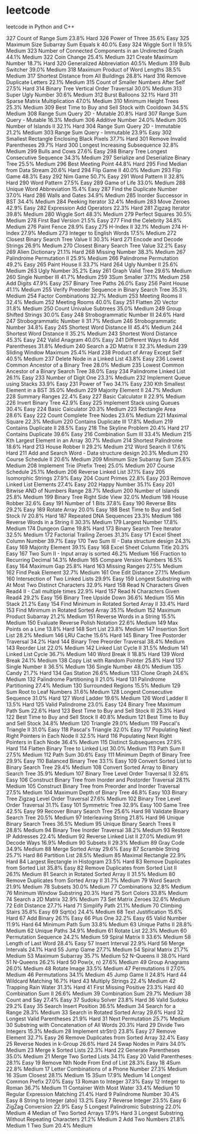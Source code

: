 # leetcode
leetcode in Python and C++

327	Count of Range Sum	23.8%	Hard
326	Power of Three	35.6%	Easy
325	Maximum Size Subarray Sum Equals k 	40.0%	Easy
324	Wiggle Sort II	19.5%	Medium
323	Number of Connected Components in an Undirected Graph 	44.1%	Medium
322	Coin Change	25.4%	Medium
321	Create Maximum Number	18.7%	Hard
320	Generalized Abbreviation 	40.5%	Medium
319	Bulb Switcher	39.0%	Medium
318	Maximum Product of Word Lengths	38.5%	Medium
317	Shortest Distance from All Buildings 	28.8%	Hard
316	Remove Duplicate Letters	22.1%	Medium
315	Count of Smaller Numbers After Self	27.5%	Hard
314	Binary Tree Vertical Order Traversal 	30.0%	Medium
313	Super Ugly Number	30.6%	Medium
312	Burst Balloons	32.1%	Hard
311	Sparse Matrix Multiplication 	47.0%	Medium
310	Minimum Height Trees	25.3%	Medium
309	Best Time to Buy and Sell Stock with Cooldown	34.5%	Medium
308	Range Sum Query 2D - Mutable 	20.8%	Hard
307	Range Sum Query - Mutable	16.3%	Medium
306	Additive Number	24.0%	Medium
305	Number of Islands II 	32.1%	Hard
304	Range Sum Query 2D - Immutable	21.2%	Medium
303	Range Sum Query - Immutable	23.9%	Easy
302	Smallest Rectangle Enclosing Black Pixels 	37.7%	Hard
301	Remove Invalid Parentheses	29.7%	Hard
300	Longest Increasing Subsequence	32.8%	Medium
299	Bulls and Cows	27.6%	Easy
298	Binary Tree Longest Consecutive Sequence 	34.3%	Medium
297	Serialize and Deserialize Binary Tree	25.5%	Medium
296	Best Meeting Point 	44.8%	Hard
295	Find Median from Data Stream	20.6%	Hard
294	Flip Game II 	40.0%	Medium
293	Flip Game 	48.3%	Easy
292	Nim Game	50.7%	Easy
291	Word Pattern II 	32.8%	Hard
290	Word Pattern	27.5%	Easy
289	Game of Life	33.0%	Medium
288	Unique Word Abbreviation 	15.4%	Easy
287	Find the Duplicate Number	37.0%	Hard
286	Walls and Gates 	34.9%	Medium
285	Inorder Successor in BST 	34.4%	Medium
284	Peeking Iterator	32.4%	Medium
283	Move Zeroes	42.9%	Easy
282	Expression Add Operators	22.3%	Hard
281	Zigzag Iterator 	39.8%	Medium
280	Wiggle Sort 	48.3%	Medium
279	Perfect Squares	30.5%	Medium
278	First Bad Version	21.5%	Easy
277	Find the Celebrity 	34.8%	Medium
276	Paint Fence 	28.9%	Easy
275	H-Index II	32.1%	Medium
274	H-Index	27.9%	Medium
273	Integer to English Words	17.5%	Medium
272	Closest Binary Search Tree Value II 	30.3%	Hard
271	Encode and Decode Strings 	26.9%	Medium
270	Closest Binary Search Tree Value 	32.2%	Easy
269	Alien Dictionary 	21.1%	Hard
268	Missing Number	38.3%	Medium
267	Palindrome Permutation II 	25.9%	Medium
266	Palindrome Permutation 	49.2%	Easy
265	Paint House II 	33.7%	Hard
264	Ugly Number II	25.6%	Medium
263	Ugly Number	35.2%	Easy
261	Graph Valid Tree 	29.6%	Medium
260	Single Number III	41.7%	Medium
259	3Sum Smaller 	37.1%	Medium
258	Add Digits	47.9%	Easy
257	Binary Tree Paths	26.0%	Easy
256	Paint House 	41.1%	Medium
255	Verify Preorder Sequence in Binary Search Tree 	35.3%	Medium
254	Factor Combinations 	32.7%	Medium
253	Meeting Rooms II 	32.4%	Medium
252	Meeting Rooms 	40.0%	Easy
251	Flatten 2D Vector 	31.8%	Medium
250	Count Univalue Subtrees 	35.0%	Medium
249	Group Shifted Strings 	30.0%	Easy
248	Strobogrammatic Number III 	24.6%	Hard
247	Strobogrammatic Number II 	31.7%	Medium
246	Strobogrammatic Number 	34.8%	Easy
245	Shortest Word Distance III 	45.4%	Medium
244	Shortest Word Distance II 	35.2%	Medium
243	Shortest Word Distance 	45.3%	Easy
242	Valid Anagram	40.0%	Easy
241	Different Ways to Add Parentheses	31.8%	Medium
240	Search a 2D Matrix II	32.3%	Medium
239	Sliding Window Maximum	25.4%	Hard
238	Product of Array Except Self	40.5%	Medium
237	Delete Node in a Linked List	43.8%	Easy
236	Lowest Common Ancestor of a Binary Tree	28.0%	Medium
235	Lowest Common Ancestor of a Binary Search Tree	38.0%	Easy
234	Palindrome Linked List	26.1%	Easy
233	Number of Digit One	23.3%	Medium
232	Implement Queue using Stacks	33.9%	Easy
231	Power of Two	34.1%	Easy
230	Kth Smallest Element in a BST	35.0%	Medium
229	Majority Element II	24.7%	Medium
228	Summary Ranges	22.4%	Easy
227	Basic Calculator II	22.9%	Medium
226	Invert Binary Tree	42.9%	Easy
225	Implement Stack using Queues	30.4%	Easy
224	Basic Calculator	20.3%	Medium
223	Rectangle Area	28.6%	Easy
222	Count Complete Tree Nodes	23.6%	Medium
221	Maximal Square	22.3%	Medium
220	Contains Duplicate III	17.8%	Medium
219	Contains Duplicate II	28.5%	Easy
218	The Skyline Problem	20.4%	Hard
217	Contains Duplicate	39.6%	Easy
216	Combination Sum III	33.4%	Medium
215	Kth Largest Element in an Array	30.7%	Medium
214	Shortest Palindrome	18.6%	Hard
213	House Robber II	29.2%	Medium
212	Word Search II	17.6%	Hard
211	Add and Search Word - Data structure design	20.3%	Medium
210	Course Schedule II	20.6%	Medium
209	Minimum Size Subarray Sum	25.6%	Medium
208	Implement Trie (Prefix Tree)	25.0%	Medium
207	Course Schedule	25.1%	Medium
206	Reverse Linked List	37.1%	Easy
205	Isomorphic Strings	27.9%	Easy
204	Count Primes	22.8%	Easy
203	Remove Linked List Elements	27.4%	Easy
202	Happy Number	35.1%	Easy
201	Bitwise AND of Numbers Range	28.7%	Medium
200	Number of Islands	25.8%	Medium
199	Binary Tree Right Side View	32.0%	Medium
198	House Robber	32.6%	Easy
191	Number of 1 Bits	37.8%	Easy
190	Reverse Bits	29.2%	Easy
189	Rotate Array	20.0%	Easy
188	Best Time to Buy and Sell Stock IV	20.8%	Hard
187	Repeated DNA Sequences	23.3%	Medium
186	Reverse Words in a String II 	30.3%	Medium
179	Largest Number	17.8%	Medium
174	Dungeon Game	19.8%	Hard
173	Binary Search Tree Iterator	32.5%	Medium
172	Factorial Trailing Zeroes	31.3%	Easy
171	Excel Sheet Column Number	39.7%	Easy
170	Two Sum III - Data structure design 	24.3%	Easy
169	Majority Element	39.1%	Easy
168	Excel Sheet Column Title	20.3%	Easy
167	Two Sum II - Input array is sorted 	46.2%	Medium
166	Fraction to Recurring Decimal	14.3%	Medium
165	Compare Version Numbers	16.5%	Easy
164	Maximum Gap	25.8%	Hard
163	Missing Ranges 	27.5%	Medium
162	Find Peak Element	32.7%	Medium
161	One Edit Distance 	27.1%	Medium
160	Intersection of Two Linked Lists	29.9%	Easy
159	Longest Substring with At Most Two Distinct Characters 	32.9%	Hard
158	Read N Characters Given Read4 II - Call multiple times 	22.9%	Hard
157	Read N Characters Given Read4 	29.2%	Easy
156	Binary Tree Upside Down 	36.6%	Medium
155	Min Stack	21.2%	Easy
154	Find Minimum in Rotated Sorted Array II	33.4%	Hard
153	Find Minimum in Rotated Sorted Array	35.1%	Medium
152	Maximum Product Subarray	21.2%	Medium
151	Reverse Words in a String	15.5%	Medium
150	Evaluate Reverse Polish Notation	22.6%	Medium
149	Max Points on a Line	13.8%	Hard
148	Sort List	23.8%	Medium
147	Insertion Sort List	28.2%	Medium
146	LRU Cache	15.6%	Hard
145	Binary Tree Postorder Traversal	34.2%	Hard
144	Binary Tree Preorder Traversal	38.4%	Medium
143	Reorder List	22.0%	Medium
142	Linked List Cycle II	31.5%	Medium
141	Linked List Cycle	36.7%	Medium
140	Word Break II	18.8%	Hard
139	Word Break	24.1%	Medium
138	Copy List with Random Pointer	25.8%	Hard
137	Single Number II	36.5%	Medium
136	Single Number	48.0%	Medium
135	Candy	21.7%	Hard
134	Gas Station	26.6%	Medium
133	Clone Graph	24.6%	Medium
132	Palindrome Partitioning II	21.0%	Hard
131	Palindrome Partitioning	27.4%	Medium
130	Surrounded Regions	15.5%	Medium
129	Sum Root to Leaf Numbers	31.6%	Medium
128	Longest Consecutive Sequence	31.0%	Hard
127	Word Ladder	19.6%	Medium
126	Word Ladder II	13.5%	Hard
125	Valid Palindrome	23.0%	Easy
124	Binary Tree Maximum Path Sum	22.6%	Hard
123	Best Time to Buy and Sell Stock III	25.3%	Hard
122	Best Time to Buy and Sell Stock II	40.8%	Medium
121	Best Time to Buy and Sell Stock	34.8%	Medium
120	Triangle	29.0%	Medium
119	Pascal's Triangle II	31.0%	Easy
118	Pascal's Triangle	32.0%	Easy
117	Populating Next Right Pointers in Each Node II	32.5%	Hard
116	Populating Next Right Pointers in Each Node	36.4%	Medium
115	Distinct Subsequences	27.9%	Hard
114	Flatten Binary Tree to Linked List	30.0%	Medium
113	Path Sum II	27.5%	Medium
112	Path Sum	30.6%	Easy
111	Minimum Depth of Binary Tree	29.9%	Easy
110	Balanced Binary Tree	33.1%	Easy
109	Convert Sorted List to Binary Search Tree	29.4%	Medium
108	Convert Sorted Array to Binary Search Tree	35.9%	Medium
107	Binary Tree Level Order Traversal II	32.6%	Easy
106	Construct Binary Tree from Inorder and Postorder Traversal	28.1%	Medium
105	Construct Binary Tree from Preorder and Inorder Traversal	27.5%	Medium
104	Maximum Depth of Binary Tree	46.8%	Easy
103	Binary Tree Zigzag Level Order Traversal	27.6%	Medium
102	Binary Tree Level Order Traversal	31.1%	Easy
101	Symmetric Tree	32.9%	Easy
100	Same Tree	42.5%	Easy
99	Recover Binary Search Tree	25.6%	Hard
98	Validate Binary Search Tree	20.5%	Medium
97	Interleaving String	21.8%	Hard
96	Unique Binary Search Trees	36.5%	Medium
95	Unique Binary Search Trees II	28.8%	Medium
94	Binary Tree Inorder Traversal	38.2%	Medium
93	Restore IP Addresses	22.4%	Medium
92	Reverse Linked List II	27.0%	Medium
91	Decode Ways	16.9%	Medium
90	Subsets II	29.3%	Medium
89	Gray Code	34.9%	Medium
88	Merge Sorted Array	29.6%	Easy
87	Scramble String	25.7%	Hard
86	Partition List	28.5%	Medium
85	Maximal Rectangle	22.9%	Hard
84	Largest Rectangle in Histogram	23.5%	Hard
83	Remove Duplicates from Sorted List	35.8%	Easy
82	Remove Duplicates from Sorted List II	26.1%	Medium
81	Search in Rotated Sorted Array II	31.5%	Medium
80	Remove Duplicates from Sorted Array II	31.7%	Medium
79	Word Search	21.9%	Medium
78	Subsets	30.0%	Medium
77	Combinations	32.8%	Medium
76	Minimum Window Substring	20.3%	Hard
75	Sort Colors	33.8%	Medium
74	Search a 2D Matrix	32.9%	Medium
73	Set Matrix Zeroes	32.6%	Medium
72	Edit Distance	27.7%	Hard
71	Simplify Path	21.1%	Medium
70	Climbing Stairs	35.8%	Easy
69	Sqrt(x)	24.4%	Medium
68	Text Justification	15.6%	Hard
67	Add Binary	26.1%	Easy
66	Plus One	32.2%	Easy
65	Valid Number	11.9%	Hard
64	Minimum Path Sum	33.8%	Medium
63	Unique Paths II	28.8%	Medium
62	Unique Paths	34.9%	Medium
61	Rotate List	22.3%	Medium
60	Permutation Sequence	24.2%	Medium
59	Spiral Matrix II	33.6%	Medium
58	Length of Last Word	28.4%	Easy
57	Insert Interval	22.9%	Hard
56	Merge Intervals	24.1%	Hard
55	Jump Game	27.7%	Medium
54	Spiral Matrix	21.7%	Medium
53	Maximum Subarray	35.7%	Medium
52	N-Queens II	38.0%	Hard
51	N-Queens	26.2%	Hard
50	Pow(x, n)	27.6%	Medium
49	Group Anagrams	26.0%	Medium
48	Rotate Image	33.5%	Medium
47	Permutations II	27.0%	Medium
46	Permutations	34.1%	Medium
45	Jump Game II	24.8%	Hard
44	Wildcard Matching	16.7%	Hard
43	Multiply Strings	22.4%	Medium
42	Trapping Rain Water	31.3%	Hard
41	First Missing Positive	23.3%	Hard
40	Combination Sum II	26.6%	Medium
39	Combination Sum	29.7%	Medium
38	Count and Say	27.4%	Easy
37	Sudoku Solver	23.8%	Hard
36	Valid Sudoku	29.2%	Easy
35	Search Insert Position	36.5%	Medium
34	Search for a Range	28.3%	Medium
33	Search in Rotated Sorted Array	29.6%	Hard
32	Longest Valid Parentheses	21.9%	Hard
31	Next Permutation	25.7%	Medium
30	Substring with Concatenation of All Words	20.3%	Hard
29	Divide Two Integers	15.3%	Medium
28	Implement strStr()	23.8%	Easy
27	Remove Element	32.7%	Easy
26	Remove Duplicates from Sorted Array	32.4%	Easy
25	Reverse Nodes in k-Group	26.6%	Hard
24	Swap Nodes in Pairs	34.0%	Medium
23	Merge k Sorted Lists	22.3%	Hard
22	Generate Parentheses	35.0%	Medium
21	Merge Two Sorted Lists	34.1%	Easy
20	Valid Parentheses	28.1%	Easy
19	Remove Nth Node From End of List	28.3%	Easy
18	4Sum	22.8%	Medium
17	Letter Combinations of a Phone Number	27.3%	Medium
16	3Sum Closest	28.1%	Medium
15	3Sum	17.9%	Medium
14	Longest Common Prefix	27.0%	Easy
13	Roman to Integer	37.3%	Easy
12	Integer to Roman	36.7%	Medium
11	Container With Most Water	33.4%	Medium
10	Regular Expression Matching	21.4%	Hard
9	Palindrome Number	30.4%	Easy
8	String to Integer (atoi)	13.2%	Easy
7	Reverse Integer	23.5%	Easy
6	ZigZag Conversion	22.9%	Easy
5	Longest Palindromic Substring	22.0%	Medium
4	Median of Two Sorted Arrays	17.9%	Hard
3	Longest Substring Without Repeating Characters	21.2%	Medium
2	Add Two Numbers	21.8%	Medium
1	Two Sum	20.4%	Medium

